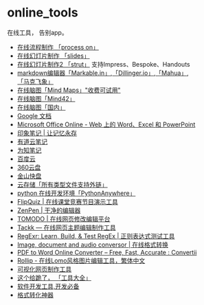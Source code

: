 online_tools
============

在线工具， 告别app。

* [在线流程制作 「process on」][4]
* [在线幻灯片制作 「slides」][5]
* [在线幻灯片制作2 「strut」][6]  支持Impress、Bespoke、Handouts
* [markdown编辑器「Markable.in」][0],[「Dillinger.io」][1],[「Mahua」][2],[「马克飞象」][3]
* [在线脑图「Mind Maps」"收费可试用"](http://www.mindmeister.com/public)
* [在线脑图「Mind42」](https://mind42.com/signin)
* [在线脑图「国内」](http://naotu.baidu.com/#)
* [Google 文档](https://docs.google.com)
* [Microsoft Office Online - Web 上的 Word、Excel 和 PowerPoint](https://office.com/start/default.aspx)
* [印象笔记 | 让记忆永存](https://www.yinxiang.com/)
* [有道云笔记](https://note.youdao.com/web/?version=529952)
* [为知笔记](https://note.wiz.cn/login)
* [百度云](http://pan.baidu.com/disk/home)
* [360云盘](http://yunpan.360.cn/)
* [金山快盘](http://www.kuaipan.cn/)
* [云存储「所有类型文件支持外链」](https://portal.qiniu.com/signup?code=3lkleyn0zr7ma)
* [python 在线开发环境「PythonAnywhere」](https://www.pythonanywhere.com/)
* [FlipQuiz | 在线课堂竞赛节目演示工具](http://flipquiz.me/)
* [ZenPen | 干净的编辑器](http://www.zenpen.io/)
* [TOMODO | 在线网页修改编辑平台](http://www.tomodo.com/)
* [Tackk — 在线网页主题编辑制作工具](https://tackk.com/)
* [RegExr: Learn, Build, & Test RegEx | 正则表达式测试工具](http://www.regexr.com/)
* [Image, document and audio conversor | 在线格式转换](http://ilovefile.com/)
* [PDF to Word Online Converter – Free, Fast, Accurate : Convertii](http://convertii.com/)
* [Rollip - 在线Lomo风格图片编辑工具，繁体中文](http://www.rollip.com/)
* [可视化网页制作工具](https://webflow.com/dashboard)
* [这个给跪了， 「工具大全」](http://util.io/list)
* [软件开发工具,开发必备](http://xslt.online-toolz.com/)
* [格式转化神器](http://www.zamzar.com/)

[4]:http://WWW.PROCESSON.COM
[5]:http://slides.com/
[6]:http://strut.io/editor/
[0]:http://markable.in/editor/
[1]:http://dillinger.io/
[2]:http://mahua.jser.me/
[3]:http://maxiang.info/
